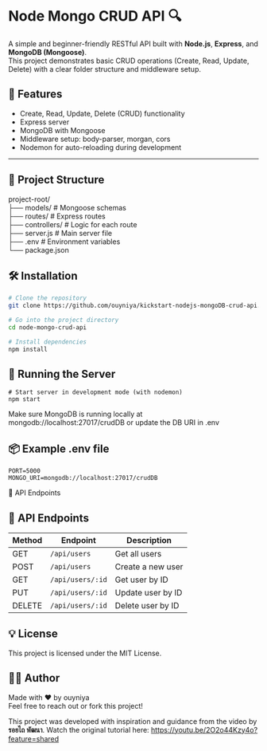 # Node Mongo CRUD API 🔍

A simple and beginner-friendly RESTful API built with **Node.js**, **Express**, and **MongoDB (Mongoose)**.  
This project demonstrates basic CRUD operations (Create, Read, Update, Delete) with a clear folder structure and middleware setup.

## 🚀 Features

- Create, Read, Update, Delete (CRUD) functionality
- Express server
- MongoDB with Mongoose
- Middleware setup: body-parser, morgan, cors
- Nodemon for auto-reloading during development

---

## 📁 Project Structure
project-root/  
├── models/ # Mongoose schemas  
├── routes/ # Express routes  
├── controllers/ # Logic for each route  
├── server.js # Main server file  
├── .env # Environment variables  
└── package.json  

## 🛠️ Installation

```bash
# Clone the repository
git clone https://github.com/ouyniya/kickstart-nodejs-mongoDB-crud-api.git

# Go into the project directory
cd node-mongo-crud-api

# Install dependencies
npm install
```

## 🧪 Running the Server

```
# Start server in development mode (with nodemon)
npm start
```
Make sure MongoDB is running locally at mongodb://localhost:27017/crudDB or update the DB URI in .env


## 📦 Example .env file
```
PORT=5000
MONGO_URI=mongodb://localhost:27017/crudDB
```

📡 API Endpoints

## 📡 API Endpoints

| Method | Endpoint         | Description        |
|--------|------------------|--------------------|
| GET    | `/api/users`     | Get all users      |
| POST   | `/api/users`     | Create a new user  |
| GET    | `/api/users/:id` | Get user by ID     |
| PUT    | `/api/users/:id` | Update user by ID  |
| DELETE | `/api/users/:id` | Delete user by ID  |


## 💡 License
This project is licensed under the MIT License.


## 🙋‍♀️ Author
Made with ❤️ by ouyniya  
Feel free to reach out or fork this project!


This project was developed with inspiration and guidance from the video by **รอยไถ พัฒนา**.  Watch the original tutorial here:
https://youtu.be/2O2o44Kzy4o?feature=shared